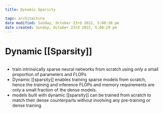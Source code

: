 ```yaml
---
title: Dynamic Sparsity

tags: architecture 
date modified: Sunday, October 23rd 2022, 5:00:30 pm
date created: Sunday, October 23rd 2022, 5:00:29 pm
---
```


# Dynamic [[Sparsity]]
```toc
```

- train intrinsically sparse neural networks from scratch using only a small proportion of parameters and FLOPs
- Dynamic [[sparsity]] enables training sparse models from scratch, hence the training and inference FLOPs and memory requirements are only a small fraction of the dense models.
- models built with dynamic [[sparsity]] can be trained from scratch to match their dense counterparts without involving any pre-training or dense training

